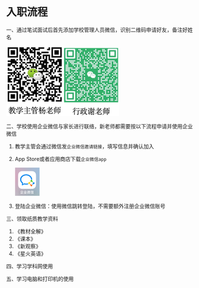 # 入职流程

一、通过笔试面试后首先添加学校管理人员微信，识别二维码申请好友，备注好姓名

<img src="杨老师二维码.png" alt="杨老师" style="zoom: 40%;" /><img src="./image/谢老师二维码.png" alt="谢老师" style="zoom: 40%;" />



二、学校使用企业微信与家长进行联络，新老师都需要按以下流程申请并使用企业微信

1. 教学主管会通过微信发`企业微信邀请链接`，填写信息并确认加入

2. App Store或者应用商店下载`企业微信app`

   <img src="./image/企业微信.jpg" alt="企业微信" style="zoom:25%;" />

3. 登陆企业微信：使用微信跳转登陆，不需要额外注册企业微信账号



三、领取纸质教学资料

1. 《教材全解》
2. 《课本》
3. 《新观察》
4. 《星火英语》



四、学习学科网使用

五、学习电脑和打印机的使用